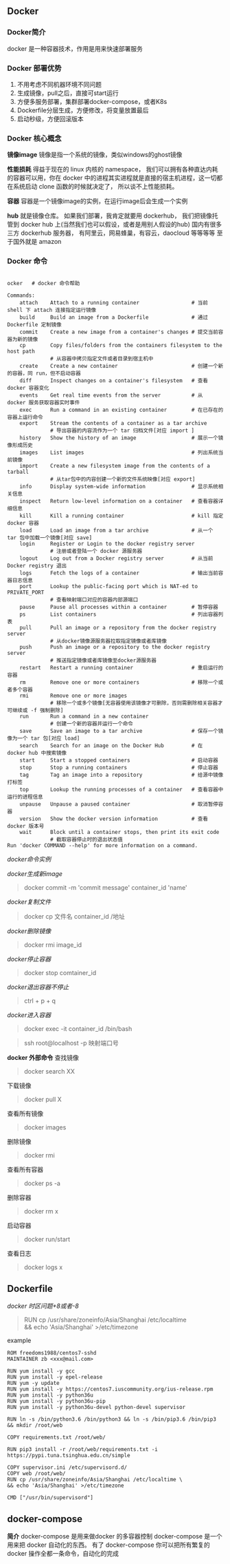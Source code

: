 ## Docker

### Docker简介
docker 是一种容器技术，作用是用来快速部署服务

### Docker 部署优势
1. 不用考虑不同机器环境不同问题
2. 生成镜像，pull之后，直接可start运行
3. 方便多服务部署，集群部署docker-compose，或者K8s
4. Dockerfile分层生成，方便修改，将变量放置最后
5. 启动秒级，方便回滚版本

### Docker 核心概念
**镜像image**
镜像是指一个系统的镜像，类似windows的ghost镜像

**性能损耗**
得益于现在的 linux 内核的 namespace， 我们可以拥有各种直达内耗的容器可以用，你在 docker 中的进程其实进程就是直接的宿主机进程，这一切都在系统启动 clone 函数的时候就决定了， 所以谈不上性能损耗。

**容器**
容器是一个镜像image的实例，在运行image后会生成一个实例

**hub**
就是镜像仓库。
如果我们部署，我肯定就要用 dockerhub， 我们把镜像托管到 docker hub 上(当然我们也可以假设，或者是用别人假设的hub)
国内有很多三方 dockerhub 服务器， 有阿里云，网易蜂巢，有容云，daocloud 等等等等
至于国外就是 amazon

### Docker 命令

```

ocker   # docker 命令帮助

Commands:
    attach    Attach to a running container                 # 当前 shell 下 attach 连接指定运行镜像
    build     Build an image from a Dockerfile              # 通过 Dockerfile 定制镜像
    commit    Create a new image from a container's changes # 提交当前容器为新的镜像
    cp        Copy files/folders from the containers filesystem to the host path
              # 从容器中拷贝指定文件或者目录到宿主机中
    create    Create a new container                        # 创建一个新的容器，同 run，但不启动容器
    diff      Inspect changes on a container's filesystem   # 查看 docker 容器变化
    events    Get real time events from the server          # 从 docker 服务获取容器实时事件
    exec      Run a command in an existing container        # 在已存在的容器上运行命令
    export    Stream the contents of a container as a tar archive   
              # 导出容器的内容流作为一个 tar 归档文件[对应 import ]
    history   Show the history of an image                  # 展示一个镜像形成历史
    images    List images                                   # 列出系统当前镜像
    import    Create a new filesystem image from the contents of a tarball  
              # 从tar包中的内容创建一个新的文件系统映像[对应 export]
    info      Display system-wide information               # 显示系统相关信息
    inspect   Return low-level information on a container   # 查看容器详细信息
    kill      Kill a running container                      # kill 指定 docker 容器
    load      Load an image from a tar archive              # 从一个 tar 包中加载一个镜像[对应 save]
    login     Register or Login to the docker registry server   
              # 注册或者登陆一个 docker 源服务器
    logout    Log out from a Docker registry server         # 从当前 Docker registry 退出
    logs      Fetch the logs of a container                 # 输出当前容器日志信息
    port      Lookup the public-facing port which is NAT-ed to PRIVATE_PORT
              # 查看映射端口对应的容器内部源端口
    pause     Pause all processes within a container        # 暂停容器
    ps        List containers                               # 列出容器列表
    pull      Pull an image or a repository from the docker registry server
              # 从docker镜像源服务器拉取指定镜像或者库镜像
    push      Push an image or a repository to the docker registry server
              # 推送指定镜像或者库镜像至docker源服务器
    restart   Restart a running container                   # 重启运行的容器
    rm        Remove one or more containers                 # 移除一个或者多个容器
    rmi       Remove one or more images                 
              # 移除一个或多个镜像[无容器使用该镜像才可删除，否则需删除相关容器才可继续或 -f 强制删除]
    run       Run a command in a new container
              # 创建一个新的容器并运行一个命令
    save      Save an image to a tar archive                # 保存一个镜像为一个 tar 包[对应 load]
    search    Search for an image on the Docker Hub         # 在 docker hub 中搜索镜像
    start     Start a stopped containers                    # 启动容器
    stop      Stop a running containers                     # 停止容器
    tag       Tag an image into a repository                # 给源中镜像打标签
    top       Lookup the running processes of a container   # 查看容器中运行的进程信息
    unpause   Unpause a paused container                    # 取消暂停容器
    version   Show the docker version information           # 查看 docker 版本号
    wait      Block until a container stops, then print its exit code   
              # 截取容器停止时的退出状态值
Run 'docker COMMAND --help' for more information on a command.
```

*docker命令实例*

*docker生成新image*
> docker commit -m 'commit message'  container_id 'name'

*docker复制文件*
> docker cp 文件名  container_id /地址

*docker删除镜像*
> docker rmi image_id

*docker停止容器*
> docker stop comtainer_id 

*docker退出容器不停止*
> ctrl + p + q

*docker进入容器*
> docker exec -it container_id /bin/bash

> ssh root@localhost -p 映射端口号

**docker 外部命令**
查找镜像
> docker search XX

下载镜像
> docker pull X

查看所有镜像
> docker images

删除镜像
> docker rmi

查看所有容器
> docker ps -a

删除容器
> docker rm x

启动容器
> docker run/start

查看日志
> docker logs x

## Dockerfile
*docker 时区问题+8或者-8*
> RUN cp /usr/share/zoneinfo/Asia/Shanghai /etc/localtime \
> && echo 'Asia/Shanghai' >/etc/timezone

example
```
ROM freedoms1988/centos7-sshd
MAINTAINER zb <xxx@mail.com>

RUN yum install -y gcc
RUN yum install -y epel-release
RUN yum -y update
RUN yum install -y https://centos7.iuscommunity.org/ius-release.rpm
RUN yum install -y python36u
RUN yum install -y python36u-pip
RUN yum install -y python36u-devel python-devel supervisor

RUN ln -s /bin/python3.6 /bin/python3 && ln -s /bin/pip3.6 /bin/pip3 && mkdir /root/web

COPY requirements.txt /root/web/

RUN pip3 install -r /root/web/requirements.txt -i https://pypi.tuna.tsinghua.edu.cn/simple

COPY supervisor.ini /etc/supervisord.d/
COPY web /root/web/
RUN cp /usr/share/zoneinfo/Asia/Shanghai /etc/localtime \
&& echo 'Asia/Shanghai' >/etc/timezone

CMD ["/usr/bin/supervisord"]

```
## docker-compose

**简介**
docker-compose 是用来做docker 的多容器控制
docker-compose 是一个用来把 docker 自动化的东西。
有了 docker-compose 你可以把所有繁复的 docker 操作全都一条命令，自动化的完成



